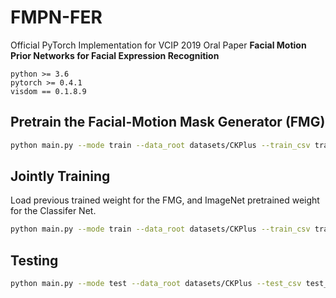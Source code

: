 # FMPN-FER



Official PyTorch Implementation for VCIP 2019 Oral Paper **Facial Motion Prior Networks for Facial Expression Recognition**





```
python >= 3.6
pytorch >= 0.4.1
visdom == 0.1.8.9
```


## Pretrain the Facial-Motion Mask Generator (FMG)

``` sh
python main.py --mode train --data_root datasets/CKPlus --train_csv train_ids_0.csv --print_losses_freq 4 --use_data_augment --visdom_env res_baseline_ckp_0 --niter 150 --niter_decay 150 --lucky_seed 1218 --gpu_ids 0 --model res_baseline --solver resface --img_nc 1 --sample_img_freq 2 
```

## Jointly Training 

Load previous trained weight for the FMG, and ImageNet pretrained weight for the Classifer Net.

```sh
python main.py --mode train --data_root datasets/CKPlus --train_csv train_ids_0.csv --print_losses_freq 4 --use_data_augment --visdom_env res_cls_ckp_0 --lucky_seed 1218 --niter 100 --niter_decay 100 --gpu_ids 0 --model res_cls --solver res_cls --lambda_resface 0.1 --batch_size 16 --backend_pretrain --load_model_dir ckpts/CKPlus/res_baseline/fold_0/190117_165651 --load_epoch 300
```

## Testing 

``` sh
python main.py --mode test --data_root datasets/CKPlus --test_csv test_ids_0.csv --gpu_ids 0 --model res_cls --solver res_cls --batch_size 4 --load_model_dir ckpts/CKPlus/res_cls/fold_0/190118_170050 --load_epoch 200 
```

